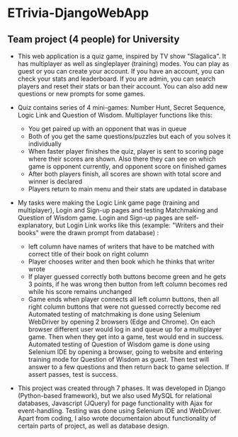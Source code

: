 # ETrivia-DjangoWebApp
Team project (4 people) for University
-----------------------------------------------------
* This web application is a quiz game, inspired by TV show "Slagalica". 
  It has multiplayer as well as singleplayer (training) modes. You can play as guest or you can create your account.
  If you have an account, you can check your stats and leaderboard.
  If you are admin, you can search players and reset their stats or ban their account. You can also add new questions or new prompts for some games.
* Quiz contains series of 4 mini-games: Number Hunt, Secret Sequence, Logic Link and Question of Wisdom.
  Multiplayer functions like this:
    - You get paired up with an opponent that was in queue
    - Both of you get the same questions/puzzles but each of you solves it individually
    - When faster player finishes the quiz, player is sent to scoring page where their scores are shown. Also there they can see on which game is opponent currently, and opponent score on finished games
    - After both players finish, all scores are shown with total score and winner is declared
    - Players return to main menu and their stats are updated in database

* My tasks were making the Logic Link game page (training and multiplayer), Login and Sign-up pages and testing Matchmaking and Question of Wisdom game.
  Login and Sign-up pages are self-explanatory, but Login Link works like this (example: "Writers and their books" were the drawn prompt from database) :
   - left column have names of writers that have to be matched with correct title of their book on right column
   - Player chooses writer and then book which he thinks that writer wrote
   - If player guessed correctly both buttons become green and he gets 3 points, if he was wrong then button from left column becomes red while his score remains unchanged
   - Game ends when player connects all left column buttons, then all right column buttons that were not guessed correctly become red
  Automated testing of matchmaking is done using Selenium WebDriver by opening 2 browsers (Edge and Chrome). On each browser different user would log in and queue up for a multiplayer game.
  Then when they get into a game, test would end in success.
  Automated testing of Question of Wisdom game is done using Selenium IDE by opening a browser, going to website and entering training mode for Question of Wisdom as guest.
  Then test will answer to a few questions and then return back to game selection. If assert passes, test is success. 

* This project was created through 7 phases.
  It was developed in Django (Python-based framework), but we also used MySQL for relational databases, Javascript (JQuery) for page functionality with Ajax for event-handling.
  Testing was done using Selenium IDE and WebDriver.
  Apart from coding, I also wrote documentaion about functionality of certain parts of project, as well as database design.
